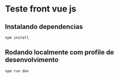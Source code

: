 # Teste front vue js 

## Instalando dependencias 
`npm install`

## Rodando localmente com profile de desenvolvimento
`npm run dev`